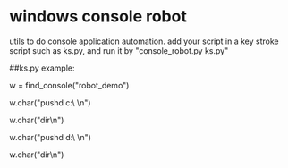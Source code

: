 windows console robot
=============

utils to do console application automation.
add your script in a key stroke script such as ks.py, and run it by "console_robot.py ks.py"

##ks.py example:

w = find_console("robot_demo")

w.char("pushd c:\\ \n")

w.char("dir\n")

w.char("pushd d:\\ \n")

w.char("dir\n")

